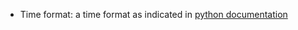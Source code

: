 * Time format: a time format as indicated in [python documentation](https://docs.python.org/3.8/library/time.html#time.strftime)